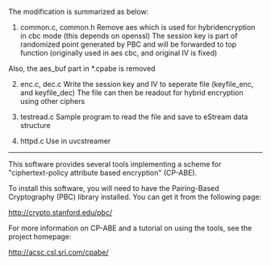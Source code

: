 The modification is summarized as below:
1. common.c, common.h
Remove aes which is used for hybridencryption in cbc mode (this depends on openssl)
The session key is part of randomized point generated by PBC and will be forwarded to top function
(originally used in aes cbc, and original IV is fixed)

Also, the aes_buf part in *.cpabe is removed


2. enc.c, dec.c
Write the session key and IV to seperate file (keyfile_enc, and keyfile_dec)
The file can then be readout for hybrid encryption using other ciphers

3. testread.c
Sample program to read the file and save to eStream data structure

4. httpd.c
Use in uvcstreamer

---------------------------------------------------------------------------

This software provides several tools implementing a scheme for
"ciphertext-policy attribute based encryption" (CP-ABE).

To install this software, you will need to have the Pairing-Based
Cryptography (PBC) library installed. You can get it from the
following page:

   http://crypto.stanford.edu/pbc/

For more information on CP-ABE and a tutorial on using the tools, see
the project homepage:

   http://acsc.csl.sri.com/cpabe/
